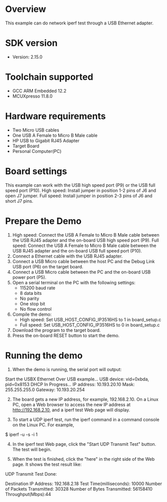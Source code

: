 Overview
========
This example can do network iperf test through a USB Ethernet adapter.


SDK version
===========
- Version: 2.15.0

Toolchain supported
===================
- GCC ARM Embedded  12.2
- MCUXpresso  11.8.0

Hardware requirements
=====================
- Two Micro USB cables
- One USB A Female to Micro B Male cable
- HP USB to Gigabit RJ45 Adapter
- Target Board
- Personal Computer(PC)

Board settings
==============
This example can work with the USB high speed port (P9) or the USB full speed port (P10).
High speed: Install jumper in position 1-2 pins of J6 and open J7 jumper.
Full speed: Install jumper in position 2-3 pins of J6 and short J7 pins.

Prepare the Demo
================
1.  High speed: Connect the USB A Female to Micro B Male cable between the USB RJ45 adapter and
                the on-board USB high speed port (P9).
    Full speed: Connect the USB A Female to Micro B Male cable between the USB RJ45 adapter and
                the on-board USB full speed port (P10).
2.  Connect a Ethernet cable with the USB RJ45 adapter.
3.  Connect a USB Micro cable between the host PC and the Debug Link USB port (P6) on the target board.
4.  Connect a USB Micro cable between the PC and the on-board USB power port (P5).
5.  Open a serial terminal on the PC with the following settings:
    - 115200 baud rate
    - 8 data bits
    - No parity
    - One stop bit
    - No flow control
6.  Compile the demo:
    - High speed: Set USB_HOST_CONFIG_IP3516HS to 1 in board_setup.c
    - Full speed: Set USB_HOST_CONFIG_IP3516HS to 0 in board_setup.c
7.  Download the program to the target board.
8.  Press the on-board RESET button to start the demo.

Running the demo
================
1. When the demo is running, the serial port will output:

Start the USBX Ethernet Over USB example...
USB device: vid=0xbda, pid=0x8153
DHCP In Progress...
IP address: 10.193.20.10
Mask: 255.255.255.0
Gateway: 10.193.20.254

2. The board gets a new IP address, for example, 192.168.2.10. On a Linux PC, open a Web browser to
access the new IP address at http://192.168.2.10, and a iperf test Web page will display.

3. To start a UDP iperf test, run the iperf command in a command console on the Linux PC. For example,

  $ iperf -u -s -i 1

4. In the iperf test Web page, click the "Start UDP Transmit Test" button. The test
will begin.

5. When the test is finished, click the "here" in the right side of the Web page.
It shows the test result like:

UDP Transmit Test Done:

Destination IP Address: 192.168.2.18
Test Time(milliseconds): 10000
Number of Packets Transmitted: 30328
Number of Bytes Transmitted: 56158410
Throughput(Mbps):44

